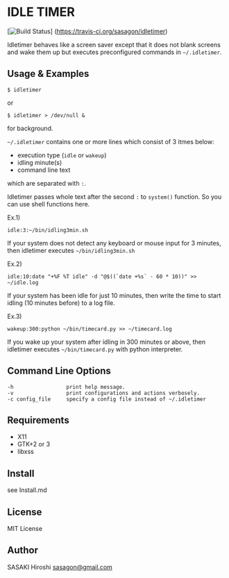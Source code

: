 IDLE TIMER
==========

[![Build Status](https://travis-ci.org/sasagon/idletimer?branch=master)]
(https://travis-ci.org/sasagon/idletimer)

Idletimer behaves like a screen saver except that it does not blank screens
and wake them up but executes preconfigured commands in `~/.idletimer`.

## Usage & Examples

    $ idletimer

or

    $ idletimer > /dev/null &

for background.

`~/.idletimer` contains one or more lines which consist of 3 itmes below:

  - execution type (`idle` or `wakeup`)
  - idling minute(s)
  - command line text

which are separated with `:`.

Idletimer passes whole text after the second `:` to `system()` function.
So you can use shell functions here.


Ex.1)

    idle:3:~/bin/idling3min.sh

If your system does not detect any keyboard or mouse input for 3 minutes,
then idletimer executes `~/bin/idling3min.sh`


Ex.2)

    idle:10:date "+%F %T idle" -d "@$((`date +%s` - 60 * 10))" >> ~/idle.log

If your system has been idle for just 10 minutes,
then write the time to start idling (10 minutes before) to a log file.


Ex.3)

    wakeup:300:python ~/bin/timecard.py >> ~/timecard.log

If you wake up your system after idling in 300 minutes or above, 
then idletimer executes `~/bin/timecard.py` with python interpreter.


## Command Line Options

    -h                 print help message.
    -v                 print configurations and actions verbosely.
    -c config_file     specify a config file instead of ~/.idletimer


## Requirements

 - X11
 - GTK+2 or 3
 - libxss

## Install 

see Install.md

## License

MIT License

## Author

SASAKI Hiroshi <sasagon@gmail.com>
